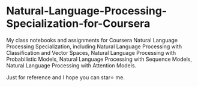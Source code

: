 # Natural-Language-Processing-Specialization-for-Coursera
My class notebooks and assignments for Coursera Natural Language Processing Specialization, including Natural Language Processing with Classification and Vector Spaces, Natural Language Processing with Probabilistic Models, Natural Language Processing with Sequence Models, Natural Language Processing with Attention Models.

Just for reference and I hope you can star⭐ me.

